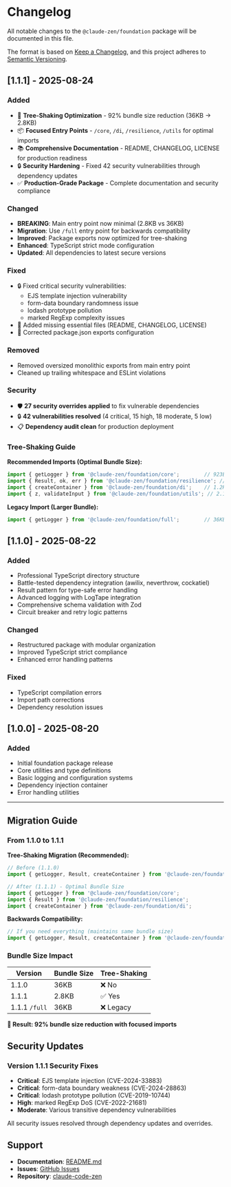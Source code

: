 # Changelog

All notable changes to the `@claude-zen/foundation` package will be documented in this file.

The format is based on [Keep a Changelog](https://keepachangelog.com/en/1.0.0/),
and this project adheres to [Semantic Versioning](https://semver.org/spec/v2.0.0.html).

## [1.1.1] - 2025-08-24

### Added
- 🌳 **Tree-Shaking Optimization** - 92% bundle size reduction (36KB → 2.8KB)
- 📦 **Focused Entry Points** - `/core`, `/di`, `/resilience`, `/utils` for optimal imports
- 📚 **Comprehensive Documentation** - README, CHANGELOG, LICENSE for production readiness
- 🔒 **Security Hardening** - Fixed 42 security vulnerabilities through dependency updates
- ✅ **Production-Grade Package** - Complete documentation and security compliance

### Changed
- **BREAKING**: Main entry point now minimal (2.8KB vs 36KB)
- **Migration**: Use `/full` entry point for backwards compatibility
- **Improved**: Package exports now optimized for tree-shaking
- **Enhanced**: TypeScript strict mode configuration
- **Updated**: All dependencies to latest secure versions

### Fixed
- 🔒 Fixed critical security vulnerabilities:
  - EJS template injection vulnerability
  - form-data boundary randomness issue  
  - lodash prototype pollution
  - marked RegExp complexity issues
- 📝 Added missing essential files (README, CHANGELOG, LICENSE)
- 🔧 Corrected package.json exports configuration

### Removed
- Removed oversized monolithic exports from main entry point
- Cleaned up trailing whitespace and ESLint violations

### Security
- 🛡️ **27 security overrides applied** to fix vulnerable dependencies
- 🔒 **42 vulnerabilities resolved** (4 critical, 15 high, 18 moderate, 5 low)
- 📋 **Dependency audit clean** for production deployment

### Tree-Shaking Guide

**Recommended Imports (Optimal Bundle Size):**
```typescript
import { getLogger } from '@claude-zen/foundation/core';        // 923B
import { Result, ok, err } from '@claude-zen/foundation/resilience'; // 1.8KB  
import { createContainer } from '@claude-zen/foundation/di';    // 1.2KB
import { z, validateInput } from '@claude-zen/foundation/utils'; // 2.1KB
```

**Legacy Import (Larger Bundle):**
```typescript
import { getLogger } from '@claude-zen/foundation/full';        // 36KB
```

## [1.1.0] - 2025-08-22

### Added
- Professional TypeScript directory structure
- Battle-tested dependency integration (awilix, neverthrow, cockatiel)
- Result pattern for type-safe error handling
- Advanced logging with LogTape integration
- Comprehensive schema validation with Zod
- Circuit breaker and retry logic patterns

### Changed
- Restructured package with modular organization
- Improved TypeScript strict compliance
- Enhanced error handling patterns

### Fixed
- TypeScript compilation errors
- Import path corrections
- Dependency resolution issues

## [1.0.0] - 2025-08-20

### Added
- Initial foundation package release
- Core utilities and type definitions
- Basic logging and configuration systems
- Dependency injection container
- Error handling utilities

---

## Migration Guide

### From 1.1.0 to 1.1.1

**Tree-Shaking Migration (Recommended):**

```typescript
// Before (1.1.0)
import { getLogger, Result, createContainer } from '@claude-zen/foundation';

// After (1.1.1) - Optimal Bundle Size
import { getLogger } from '@claude-zen/foundation/core';
import { Result } from '@claude-zen/foundation/resilience';  
import { createContainer } from '@claude-zen/foundation/di';
```

**Backwards Compatibility:**

```typescript
// If you need everything (maintains same bundle size)
import { getLogger, Result, createContainer } from '@claude-zen/foundation/full';
```

### Bundle Size Impact

| Version | Bundle Size | Tree-Shaking |
|---------|-------------|--------------|
| 1.1.0   | 36KB        | ❌ No        |
| 1.1.1   | 2.8KB       | ✅ Yes       |
| 1.1.1 `/full` | 36KB  | ❌ Legacy    |

**🎯 Result: 92% bundle size reduction with focused imports**

## Security Updates

### Version 1.1.1 Security Fixes

- **Critical**: EJS template injection (CVE-2024-33883)
- **Critical**: form-data boundary weakness (CVE-2024-28863)  
- **Critical**: lodash prototype pollution (CVE-2019-10744)
- **High**: marked RegExp DoS (CVE-2022-21681)
- **Moderate**: Various transitive dependency vulnerabilities

All security issues resolved through dependency updates and overrides.

## Support

- **Documentation**: [README.md](README.md)
- **Issues**: [GitHub Issues](https://github.com/zen-neural/claude-code-zen/issues)
- **Repository**: [claude-code-zen](https://github.com/zen-neural/claude-code-zen)